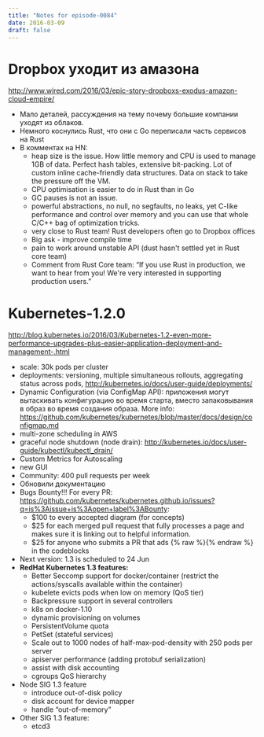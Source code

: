 ```yaml
---
title: "Notes for episode-0084"
date: 2016-03-09
draft: false
---
```


# Dropbox уходит из амазона
http://www.wired.com/2016/03/epic-story-dropboxs-exodus-amazon-cloud-empire/

- Мало деталей, рассуждения на тему почему большие компании уходят из облаков.
- Немного коснулись Rust, что они с Go переписали часть сервисов на Rust
- В комментах на HN:
  - heap size is the issue. How little memory and CPU is used to manage 1GB of data. Perfect hash tables, extensive bit-packing. Lot of custom inline cache-friendly data structures. Data on stack to take the pressure off the VM.
  - CPU optimisation is easier to do in Rust than in Go
  - GC pauses is not an issue.
  - powerful abstractions, no null, no segfaults, no leaks, yet C-like performance and control over memory and you can use that whole C/C++ bag of optimization tricks.
  - very close to Rust team! Rust developers often go to Dropbox offices
  - Big ask - improve compile time
  - pain to work around unstable API (dust hasn't settled yet in Rust core team)
  - Comment from Rust Core team: “If you use Rust in production, we want to hear from you! We're very interested in supporting production users.”

# Kubernetes-1.2.0
http://blog.kubernetes.io/2016/03/Kubernetes-1.2-even-more-performance-upgrades-plus-easier-application-deployment-and-management-.html

- scale: 30k pods per cluster
- deployments: versioning, multiple simultaneous rollouts, aggregating status across pods, http://kubernetes.io/docs/user-guide/deployments/
- Dynamic Configuration (via ConfigMap API): приложения могут вытаскивать конфигурацию во время старта, вместо запаковывания  в образ во время создания образа. More info: https://github.com/kubernetes/kubernetes/blob/master/docs/design/configmap.md
- multi-zone scheduling in AWS
- graceful node shutdown (node drain): http://kubernetes.io/docs/user-guide/kubectl/kubectl_drain/
- Custom Metrics for Autoscaling
- new GUI
- Community: 400 pull requests per week
- Обновили документацию
- Bugs Bounty!!! For every PR: https://github.com/kubernetes/kubernetes.github.io/issues?q=is%3Aissue+is%3Aopen+label%3ABounty:
    - $100 to every accepted diagram (for concepts)
    - $25  for each merged pull request that fully processes a page and makes sure it is linking out to helpful information.
    - $25 for anyone who submits a PR that ads {% raw %}{% endraw %} in the codeblocks
- Next version: 1.3 is scheduled to 24 Jun
- **RedHat Kubernetes 1.3 features:**
  - Better Seccomp support for docker/container (restrict the actions/syscalls available within the container)
  - kubelete evicts pods when low on memory (QoS tier)
  - Backpressure support in several controllers
  - k8s on docker-1.10
  - dynamic provisioning on volumes
  - PersistentVolume quota
  - PetSet (stateful services)
  - Scale out to 1000 nodes of half-max-pod-density with 250 pods per server
  - apiserver performance (adding protobuf serialization)
  - assist with disk accounting
  - cgroups QoS hierarchy
- Node SIG 1.3 feature
  - introduce out-of-disk policy
  - disk account for device mapper
  - handle “out-of-memory”
- Other SIG 1.3 feature:
    - etcd3

